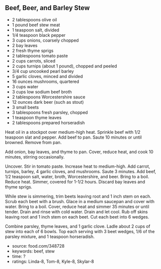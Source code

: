 Beef, Beer, and Barley Stew
---------------------------

- 2 tablespoons olive oil
- 1 pound beef stew meat
- 1 teaspoon salt, divided
- 1/4 teaspoon black pepper
- 3 cups onions, coarsely chopped
- 2 bay leaves
- 2 fresh thyme sprigs
- 2 tablespoons tomato paste
- 2 cups carrots, sliced
- 2 cups turnips (about 1 pound), chopped and peeled
- 3/4 cup uncooked pearl barley
- 5 garlic cloves, minced and divided
- 16 ounces mushrooms, quartered
- 3 cups water
- 3 cups low sodium beef broth
- 2 tablespoons Worcestershire sauce
- 12 ounces dark beer (such as stout)
- 3 small beets
- 3 tablespoons fresh parsley, chopped
- 1 teaspoon thyme leaves
- 2 tablespoons prepared horseradish

Heat oil in a stockpot over medium-high heat.  Sprinkle beef with 1/2
teaspoon slat and pepper.  Add beef to pan. Saute 10 minutes or until
browned.  Remove from pan.

Add onion, bay leaves, and thyme to pan.  Cover, reduce heat, and cook
10 minutes, stirring occasionally.

Uncover.  Stir in tomato paste.  Increase heat to medium-high.  Add
carrot, turnips, barley, 4 garlic cloves, and mushrooms.  Saute 3
minutes.  Add beef, 1/2 teaspoon salt, water, broth, Worcestershire,
and beer.  Bring to a boil.  Reduce heat.  Simmer, covered for 1-1/2
hours.  Discard bay leaves and thyme sprigs.

While stew is simmering, trim beets leaving root and 1 inch stem on
each.  Scrub each beet with a brush.  Glace in a medium saucepan and
cover with water.  Bring to a boil.  Cover, reduce heat and simmer 35
minutes or until tender.  Drain and rinse with cold water.  Drain and
let cool.  Rub off skins leaving root and 1 inch stem on each beet.
Cut each beet into 6 wedges.

Combine parsley, thyme leaves, and 1 garlic clove.  Ladle about 2 cups
of stew into each of 6 bowls.  Top each serving with 3 beet wedges,
1/6 of the parsley mixture, and 1 teaspoon horseradish.

- source: food.com/348728
- keywords: beef, stew
- time: ?
- ratings: Linda-8, Tom-8, Kyle-8, Skylar-8

